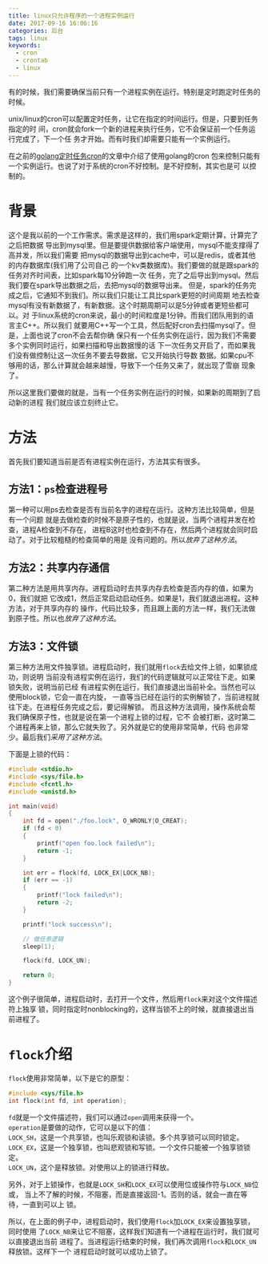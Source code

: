 ```yaml
---
title: linux只允许程序的一个进程实例运行
date: 2017-09-16 16:06:16
categories: 后台
tags: linux
keywords:
  - cron
  - crontab
  - linux
---
```


有的时候，我们需要确保当前只有一个进程实例在运行。特别是定时跑定时任务的时候。

unix/linux的cron可以配置定时任务，让它在指定的时间运行。但是，只要到任务指定的时
间，cron就会fork一个新的进程来执行任务，它不会保证前一个任务运行完成了，下一个任
务才开始。而有时我们却需要只能有一个实例运行。

<!-- more -->

在之前的[golang定时任务cron](/2017/09/15/go-cron/)的文章中介绍了使用golang的cron
包来控制只能有一个实例运行。也说了对于系统的cron不好控制。是不好控制，其实也是可
以控制的。

# 背景
这个是我以前的一个工作需求。需求是这样的，我们用spark定期计算，计算完了之后把数据
导出到mysql里。但是要提供数据给客户端使用，mysql不能支撑得了高并发，所以我们需要
把mysql的数据导出到cache中，可以是redis，或者其他的内存数据库(我们用了公司自己
的一个kv类数据库)。我们要做的就是跟spark的任务对齐时间表，比如spark每10分钟跑一次
任务，完了之后导出到mysql。然后我们要在spark导出数据之后，去把mysql的数据导出来。
但是，spark的任务完成之后，它通知不到我们。所以我们只能让工具比spark更短的时间周期
地去检查mysql有没有新数据了，有新数据。这个时期周期可以是5分钟或者更短些都可以。对
于linux系统的cron来说，最小的时间粒度是1分钟。而我们团队用到的语言主C++。所以我们
就要用C++写一个工具，然后配好cron去扫描mysql了。但是，上面也说了cron不会去帮你确
保只有一个任务实例在运行，因为我们不需要多个实例同时运行，如果扫描和导出数据慢的话
下一次任务又开启了，而如果我们没有做控制让这一次任务不要去导数据，它又开始执行导数
数据。如果cpu不够用的话，那么计算就会越来越慢，导致下一个任务又来了，就出现了雪崩
现象了。

所以这里我们要做的就是，当有一个任务实例在运行的时候，如果新的周期到了启动新的进程
我们就应该立刻终止它。

# 方法
首先我们要知道当前是否有进程实例在运行，方法其实有很多。  

## 方法1：`ps`检查进程号
第一种可以用ps去检查是否有当前名字的进程在运行。这种方法比较简单，但是有一个问题
就是去做检查的时候不是原子性的，也就是说，当两个进程并发在检查，进程A检查到不存在，
进程B这时也检查到不存在，然后两个进程就会同时启动了。对于比较粗糙的检查简单的用是
没有问题的。所以*放弃了这种方法*。

## 方法2：共享内存通信
第二种方法是用共享内存。进程启动时去共享内存去检查是否内存的值，如果为0，我们就把
它改成1，然后正常启动启动任务。如果是1，我们就退出进程。这种方法，对于共享内存的
操作，代码比较多，而且跟上面的方法一样，我们无法做到原子性。所以也*放弃了这种方法*。

## 方法3：文件锁
第三种方法用文件独享锁。进程启动时，我们就用`flock`去给文件上锁，如果锁成功，则说明
当前没有进程实例在运行，我们的代码逻辑就可以正常往下走。如果锁失败，说明当前已经
有进程实例在运行，我们直接退出当前补全。当然也可以使用block锁，它会一直在内旋，
一直等当已经在运行的实例解锁了，当前进程就往下走。在进程任务完成之后，要记得解锁。
而且这种方法调用，操作系统会帮我们确保原子性，也就是说在第一个进程上锁的过程，它不
会被打断，这时第二个进程再来上锁，那么它就失败了。另外就是它的使用非常简单，代码
也非常少。最后我们*采用了这种方法*。

下面是上锁的代码：
```c
#include <stdio.h>
#include <sys/file.h>
#include <fcntl.h>
#include <unistd.h>

int main(void)
{
    int fd = open("./foo.lock", O_WRONLY|O_CREAT);
    if (fd < 0) 
    {
        printf("open foo.lock failed\n");
        return -1;
    }

    int err = flock(fd, LOCK_EX|LOCK_NB);
    if (err == -1)
    {
        printf("lock failed\n");
        return -2;
    }

    printf("lock success\n");

    // 做任务逻辑
    sleep(1);

    flock(fd, LOCK_UN);

    return 0;
}
```

这个例子很简单，进程启动时，去打开一个文件，然后用`flock`来对这个文件描述符上独享
锁，同时指定时nonblocking的，这样当锁不上的时候，就直接退出当前进程了。

# `flock`介绍
`flock`使用非常简单，以下是它的原型：
```c
#include <sys/file.h>
int flock(int fd, int operation);
```
`fd`就是一个文件描述符，我们可以通过`open`调用来获得一个。  
`operation`是要做的动作，它可以是以下的值：  
`LOCK_SH`，这是一个共享锁，也叫乐观锁和读锁。多个共享锁可以同时锁定。  
`LOCK_EX`，这是一个独享锁，也叫悲观锁和写锁。一个文件只能被一个独享锁锁定。  
`LOCK_UN`，这个是释放锁。对使用以上的锁进行释放。  

另外，对于上锁操作，也就是`LOCK_SH`和`LOCK_EX`可以使用位或操作符与`LOCK_NB`位或，
当上不了解的时候，不阻塞，而是直接返回-1。否则的话，就会一直在等待，一直到可以上
锁。

所以，在上面的例子中，进程启动时，我们使用`flock`加`LOCK_EX`来设置独享锁，同时使用
了`LOCK_NB`来让它不阻塞，这样我们知道有一个进程在运行时，我们就可以直接退出当前
进程了。当进程运行结束的时候，我们再次调用`flock`和`LOCK_UN`释放锁。这样下一个
进程启动时就可以成功上锁了。

